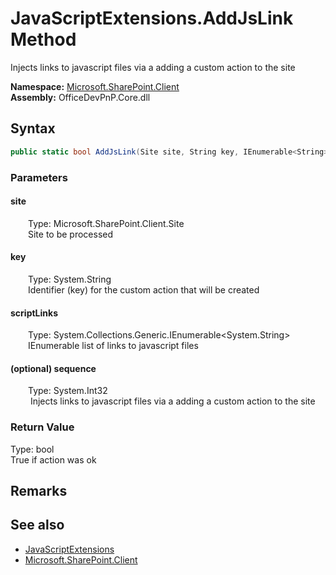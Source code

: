 # JavaScriptExtensions.AddJsLink Method  
 Injects links to javascript files via a adding a custom action to the site   

**Namespace:** [Microsoft.SharePoint.Client](Microsoft.SharePoint.Client.md)  
**Assembly:** OfficeDevPnP.Core.dll  
## Syntax
```C#
public static bool AddJsLink(Site site, String key, IEnumerable<String> scriptLinks, Int32 sequence)
```
### Parameters
#### site  
&emsp;&emsp;Type: Microsoft.SharePoint.Client.Site  
&emsp;&emsp;Site to be processed  

  

#### key  
&emsp;&emsp;Type: System.String  
&emsp;&emsp;Identifier (key) for the custom action that will be created  

  

#### scriptLinks  
&emsp;&emsp;Type: System.Collections.Generic.IEnumerable&lt;System.String&gt;  
&emsp;&emsp;IEnumerable list of links to javascript files  

  

#### (optional) sequence  
&emsp;&emsp;Type: System.Int32  
&emsp;&emsp; Injects links to javascript files via a adding a custom action to the site   

  

### Return Value
Type: bool  
True if action was ok  


## Remarks
  
## See also
- [JavaScriptExtensions](Microsoft.SharePoint.Client.JavaScriptExtensions.md) 
- [Microsoft.SharePoint.Client](Microsoft.SharePoint.Client.md) 
